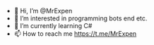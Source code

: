 - 👋 Hi, I’m @MrExpen
- 👀 I’m interested in programming bots end etc.
- 🌱 I’m currently learning C#
- 📫 How to reach me https://t.me/MrExpen
